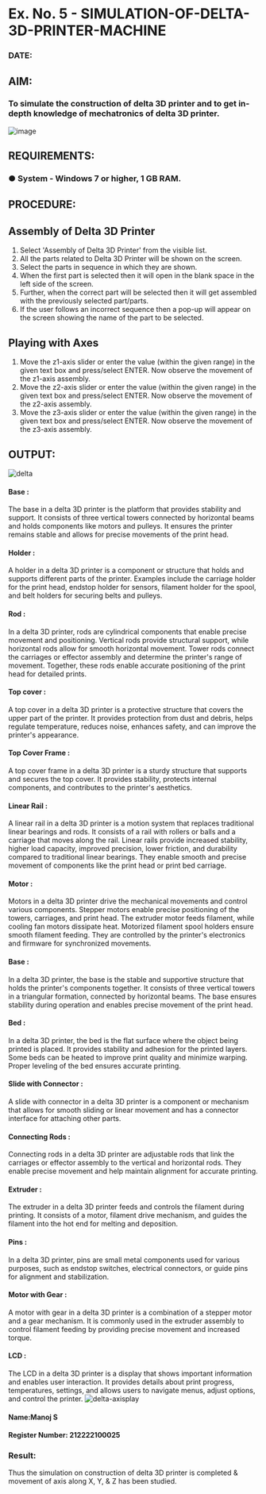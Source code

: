 # Ex. No. 5 - SIMULATION-OF-DELTA-3D-PRINTER-MACHINE

### DATE: 
## AIM:
### To simulate the construction of delta 3D printer and to get in-depth knowledge of mechatronics of delta 3D printer.

![image](https://github.com/Sellakumar1987/Ex.-No.-5---SIMULATION-OF-DELTA-3D-PRINTER-MACHINE/assets/113594316/c784471e-098f-456d-9c1b-e9f0ce56cc9b)

## REQUIREMENTS:
### ●	System - Windows 7 or higher, 1 GB RAM.

## PROCEDURE:

## Assembly of Delta 3D Printer
 1.	Select 'Assembly of Delta 3D Printer' from the visible list.
 2.	All the parts related to Delta 3D Printer will be shown on the screen.
 3.	Select the parts in sequence in which they are shown.
 4.	When the first part is selected then it will open in the blank space in the left side of the screen.
 5.	Further, when the correct part will be selected then it will get assembled with the previously selected part/parts.
 6.	If the user follows an incorrect sequence then a pop-up will appear on the screen showing the name of the part to be selected.

## Playing with Axes
 1.	Move the z1-axis slider or enter the value (within the given range) in the given text box and press/select ENTER. Now observe the movement of the z1-axis assembly.
 2.	Move the z2-axis slider or enter the value (within the given range) in the given text box and press/select ENTER. Now observe the movement of the z2-axis assembly.
 3.	Move the z3-axis slider or enter the value (within the given range) in the given text box and press/select ENTER. Now observe the movement of the z3-axis assembly.

## OUTPUT:
![delta](https://github.com/Manoj162004/Ex.-No.-5---SIMULATION-OF-DELTA-3D-PRINTER-MACHINE/assets/120365042/b6616795-8211-40e2-88d9-beab41c9863d)
#### Base :

The base in a delta 3D printer is the platform that provides stability and support. It consists of three vertical towers connected by horizontal beams and holds components like motors and pulleys. It ensures the printer remains stable and allows for precise movements of the print head.
#### Holder :

A holder in a delta 3D printer is a component or structure that holds and supports different parts of the printer. Examples include the carriage holder for the print head, endstop holder for sensors, filament holder for the spool, and belt holders for securing belts and pulleys.
#### Rod :

In a delta 3D printer, rods are cylindrical components that enable precise movement and positioning. Vertical rods provide structural support, while horizontal rods allow for smooth horizontal movement. Tower rods connect the carriages or effector assembly and determine the printer's range of movement. Together, these rods enable accurate positioning of the print head for detailed prints.
#### Top cover :

A top cover in a delta 3D printer is a protective structure that covers the upper part of the printer. It provides protection from dust and debris, helps regulate temperature, reduces noise, enhances safety, and can improve the printer's appearance.
#### Top Cover Frame :

A top cover frame in a delta 3D printer is a sturdy structure that supports and secures the top cover. It provides stability, protects internal components, and contributes to the printer's aesthetics.

#### Linear Rail :
A linear rail in a delta 3D printer is a motion system that replaces traditional linear bearings and rods. It consists of a rail with rollers or balls and a carriage that moves along the rail. Linear rails provide increased stability, higher load capacity, improved precision, lower friction, and durability compared to traditional linear bearings. They enable smooth and precise movement of components like the print head or print bed carriage.
#### Motor :

Motors in a delta 3D printer drive the mechanical movements and control various components. Stepper motors enable precise positioning of the towers, carriages, and print head. The extruder motor feeds filament, while cooling fan motors dissipate heat. Motorized filament spool holders ensure smooth filament feeding. They are controlled by the printer's electronics and firmware for synchronized movements.
#### Base :

In a delta 3D printer, the base is the stable and supportive structure that holds the printer's components together. It consists of three vertical towers in a triangular formation, connected by horizontal beams. The base ensures stability during operation and enables precise movement of the print head.
#### Bed :

In a delta 3D printer, the bed is the flat surface where the object being printed is placed. It provides stability and adhesion for the printed layers. Some beds can be heated to improve print quality and minimize warping. Proper leveling of the bed ensures accurate printing.
#### Slide with Connector :

A slide with connector in a delta 3D printer is a component or mechanism that allows for smooth sliding or linear movement and has a connector interface for attaching other parts.
#### Connecting Rods :

Connecting rods in a delta 3D printer are adjustable rods that link the carriages or effector assembly to the vertical and horizontal rods. They enable precise movement and help maintain alignment for accurate printing.
#### Extruder :

The extruder in a delta 3D printer feeds and controls the filament during printing. It consists of a motor, filament drive mechanism, and guides the filament into the hot end for melting and deposition.
#### Pins :

In a delta 3D printer, pins are small metal components used for various purposes, such as endstop switches, electrical connectors, or guide pins for alignment and stabilization.
#### Motor with Gear :

A motor with gear in a delta 3D printer is a combination of a stepper motor and a gear mechanism. It is commonly used in the extruder assembly to control filament feeding by providing precise movement and increased torque.
#### LCD :

The LCD in a delta 3D printer is a display that shows important information and enables user interaction. It provides details about print progress, temperatures, settings, and allows users to navigate menus, adjust options, and control the printer.
![delta-axisplay](https://github.com/Manoj162004/Ex.-No.-5---SIMULATION-OF-DELTA-3D-PRINTER-MACHINE/assets/120365042/57b0a9ea-0224-4a3a-9441-f357c025f005)



#### Name:Manoj S
#### Register Number: 212222100025

### Result: 
 Thus the simulation on construction of delta 3D printer is completed & movement of axis along X, Y, & Z has been studied.
